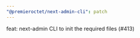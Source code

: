 ```yaml
---
"@premieroctet/next-admin-cli": patch
---
```


feat: next-admin CLI to init the required files (#413)
